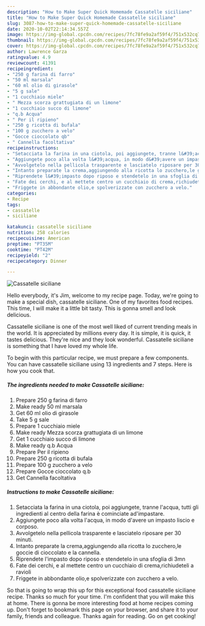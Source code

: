 ```yaml
---
description: "How to Make Super Quick Homemade Cassatelle siciliane"
title: "How to Make Super Quick Homemade Cassatelle siciliane"
slug: 3087-how-to-make-super-quick-homemade-cassatelle-siciliane
date: 2020-10-02T22:14:34.557Z
image: https://img-global.cpcdn.com/recipes/7fc78fe9a2af59f4/751x532cq70/cassatelle-siciliane-recipe-main-photo.jpg
thumbnail: https://img-global.cpcdn.com/recipes/7fc78fe9a2af59f4/751x532cq70/cassatelle-siciliane-recipe-main-photo.jpg
cover: https://img-global.cpcdn.com/recipes/7fc78fe9a2af59f4/751x532cq70/cassatelle-siciliane-recipe-main-photo.jpg
author: Lawrence Garza
ratingvalue: 4.9
reviewcount: 41391
recipeingredient:
- "250 g farina di farro"
- "50 ml marsala"
- "60 ml olio di girasole"
- "5 g sale"
- "1 cucchiaio miele"
- " Mezza scorza grattugiata di un limone"
- "1 cucchiaio succo di limone"
- "q.b Acqua"
- " Per il ripieno"
- "250 g ricotta di bufala"
- "100 g zucchero a velo"
- "Gocce cioccolato qb"
- " Cannella facoltativa"
recipeinstructions:
- "Setacciata la farina in una ciotola, poi aggiungete, tranne l&#39;acqua, tutti gli ingredienti al centro della farina è cominciate ad&#39;impastare."
- "Aggiungete poco alla volta l&#39;acqua, in modo d&#39;avere un impasto liscio e corposo."
- "Avvolgetelo nella pellicola trasparente e lasciatelo riposare per 30 minuti."
- "Intanto preparate la crema,aggiungendo alla ricotta lo zucchero,le goccie di cioccolato e la cannella."
- "Riprendete l&#39;impasto dopo riposo e stendetelo in una sfoglia di 3mn"
- "Fate dei cerchi, e al mettete centro un cucchiaio di crema,richiudeteli a ravioli"
- "Friggete in abbondante olio,e spolverizzate con zucchero a velo."
categories:
- Recipe
tags:
- cassatelle
- siciliane

katakunci: cassatelle siciliane 
nutrition: 258 calories
recipecuisine: American
preptime: "PT35M"
cooktime: "PT42M"
recipeyield: "2"
recipecategory: Dinner

---
```



![Cassatelle siciliane](https://img-global.cpcdn.com/recipes/7fc78fe9a2af59f4/751x532cq70/cassatelle-siciliane-recipe-main-photo.jpg)

Hello everybody, it's Jim, welcome to my recipe page. Today, we're going to make a special dish, cassatelle siciliane. One of my favorites food recipes. This time, I will make it a little bit tasty. This is gonna smell and look delicious.

Cassatelle siciliane is one of the most well liked of current trending meals in the world. It is appreciated by millions every day. It is simple, it is quick, it tastes delicious. They're nice and they look wonderful. Cassatelle siciliane is something that I have loved my whole life.




To begin with this particular recipe, we must prepare a few components. You can have cassatelle siciliane using 13 ingredients and 7 steps. Here is how you cook that.

<!--inarticleads1-->

##### The ingredients needed to make Cassatelle siciliane:

1. Prepare 250 g farina di farro
1. Make ready 50 ml marsala
1. Get 60 ml olio di girasole
1. Take 5 g sale
1. Prepare 1 cucchiaio miele
1. Make ready  Mezza scorza grattugiata di un limone
1. Get 1 cucchiaio succo di limone
1. Make ready q.b Acqua
1. Prepare  Per il ripieno
1. Prepare 250 g ricotta di bufala
1. Prepare 100 g zucchero a velo
1. Prepare Gocce cioccolato q.b
1. Get  Cannella facoltativa




<!--inarticleads2-->

##### Instructions to make Cassatelle siciliane:

1. Setacciata la farina in una ciotola, poi aggiungete, tranne l&#39;acqua, tutti gli ingredienti al centro della farina è cominciate ad&#39;impastare.
1. Aggiungete poco alla volta l&#39;acqua, in modo d&#39;avere un impasto liscio e corposo.
1. Avvolgetelo nella pellicola trasparente e lasciatelo riposare per 30 minuti.
1. Intanto preparate la crema,aggiungendo alla ricotta lo zucchero,le goccie di cioccolato e la cannella.
1. Riprendete l&#39;impasto dopo riposo e stendetelo in una sfoglia di 3mn
1. Fate dei cerchi, e al mettete centro un cucchiaio di crema,richiudeteli a ravioli
1. Friggete in abbondante olio,e spolverizzate con zucchero a velo.




So that is going to wrap this up for this exceptional food cassatelle siciliane recipe. Thanks so much for your time. I'm confident that you will make this at home. There is gonna be more interesting food at home recipes coming up. Don't forget to bookmark this page on your browser, and share it to your family, friends and colleague. Thanks again for reading. Go on get cooking!

